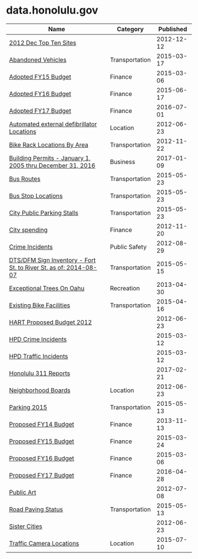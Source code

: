 # data.honolulu.gov

Name | Category | Published
---- | -------- | ---------
[2012 Dec Top Ten Sites](../socrata/7kck-y29a.md) |  | 2012-12-12
[Abandoned Vehicles](../socrata/7mwf-c3z3.md) | Transportation | 2015-03-17
[Adopted FY15 Budget](../socrata/utqy-e8pg.md) | Finance | 2015-03-06
[Adopted FY16 Budget](../socrata/rk7y-5ruv.md) | Finance | 2015-06-17
[Adopted FY17 Budget](../socrata/fpu3-7m4z.md) | Finance | 2016-07-01
[Automated external defibrillator Locations](../socrata/2swm-eusf.md) | Location | 2012-06-23
[Bike Rack Locations By Area](../socrata/ab7c-s2jr.md) | Transportation | 2012-11-22
[Building Permits - January 1, 2005 thru December 31, 2016](../socrata/ibbr-77pq.md) | Business | 2017-01-09
[Bus Routes](../socrata/s5c7-gtgi.md) | Transportation | 2015-05-23
[Bus Stop Locations](../socrata/yczt-gks6.md) | Transportation | 2015-05-23
[City Public Parking Stalls](../socrata/cma8-twyj.md) | Transportation | 2015-05-23
[City spending](../socrata/std8-yakc.md) | Finance | 2012-11-20
[Crime Incidents](../socrata/a96q-gyhq.md) | Public Safety | 2012-08-29
[DTS/DFM Sign Inventory - Fort St. to River St. as of: 2014-08-07](../socrata/8hqv-tn8i.md) | Transportation | 2015-05-15
[Exceptional Trees On Oahu](../socrata/84fd-3fzf.md) | Recreation | 2013-04-30
[Existing Bike Facilities](../socrata/5hpa-8dfv.md) | Transportation | 2015-04-16
[HART Proposed Budget 2012](../socrata/ifzd-2k3p.md) |  | 2012-06-23
[HPD Crime Incidents](../socrata/f5dd-pqys.md) |  | 2015-03-12
[HPD Traffic Incidents](../socrata/qg2s-mjkr.md) |  | 2015-03-12
[Honolulu 311 Reports](../socrata/6hui-dvrh.md) |  | 2017-02-21
[Neighborhood Boards](../socrata/3dxw-z8rr.md) | Location | 2012-06-23
[Parking 2015](../socrata/m2gw-xt7z.md) | Transportation | 2015-05-13
[Proposed FY14 Budget](../socrata/rh9s-z3mn.md) | Finance | 2013-11-13
[Proposed FY15 Budget](../socrata/dw6j-5gaz.md) | Finance | 2015-03-24
[Proposed FY16 Budget](../socrata/rkqa-i8sr.md) | Finance | 2015-03-06
[Proposed FY17 Budget](../socrata/e8xz-zi2e.md) | Finance | 2016-04-28
[Public Art](../socrata/yef5-h88r.md) |  | 2012-07-08
[Road Paving Status](../socrata/mp5x-wfar.md) | Transportation | 2015-05-13
[Sister Cities](../socrata/pvti-pwka.md) |  | 2012-06-23
[Traffic Camera Locations](../socrata/cat5-2v98.md) | Location | 2015-07-10

